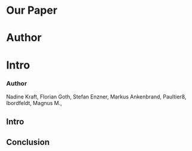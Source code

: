 # Our Paper
# Author
 
# Intro

### Author
Nadine Kraft, Florian Goth, Stefan Enzner, Markus Ankenbrand, Paultier8, lbordfeldt, Magnus M.,
## Intro


## Conclusion


